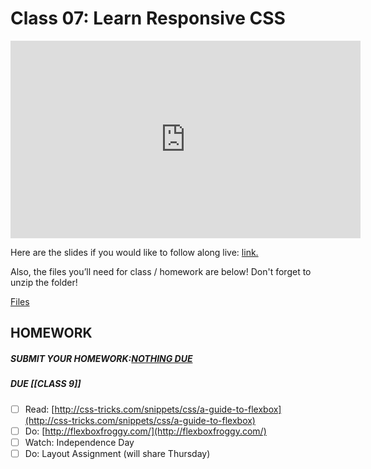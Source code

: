 # Class 07: Learn Responsive CSS

<iframe width="560" height="316" src="https://www.youtube.com/embed/k8r3B0JGMt4" title="Learn Responsive CSS in 2022! Free Software Engineering Bootcamp! (class 07) - #100Devs" frameborder="0" allow="accelerometer; autoplay; clipboard-write; encrypted-media; gyroscope; picture-in-picture" allowfullscreen></iframe>

Here are the slides if you would like to follow along live: [link.](https://slides.com/leonnoel/100devs2-css-responsive-basics)

Also, the files you’ll need for class / homework are below! Don't forget to unzip the folder!

[Files](https://drive.google.com/file/d/1h3CIJ3Uip8SF_jA4u0ykEnFNcyCsswRu/view?usp=sharing)

## HOMEWORK

##### SUBMIT YOUR HOMEWORK:[NOTHING DUE](https://100devsfollowalong.netlify.app/classes/class-07.html)

##### DUE [[CLASS 9]]

- [ ]   Read: [http://css-tricks.com/snippets/css/a-guide-to-flexbox](http://css-tricks.com/snippets/css/a-guide-to-flexbox)
- [ ]   Do: [http://flexboxfroggy.com/](http://flexboxfroggy.com/)
- [ ]   Watch: Independence Day
- [ ]   Do: Layout Assignment (will share Thursday)
